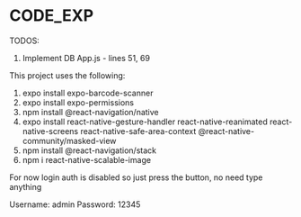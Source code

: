 # CODE_EXP

TODOS:

1. Implement DB
   App.js - lines 51, 69

This project uses the following:

1. expo install expo-barcode-scanner
2. expo install expo-permissions
3. npm install @react-navigation/native
4. expo install react-native-gesture-handler react-native-reanimated react-native-screens react-native-safe-area-context @react-native-community/masked-view
5. npm install @react-navigation/stack
6. npm i react-native-scalable-image

For now login auth is disabled so just press the button, no need type anything

Username: admin
Password: 12345

